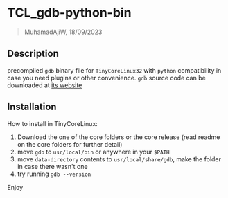 # TCL_gdb-python-bin
> MuhamadAjiW, 18/09/2023

## Description
precompiled `gdb` binary file for `TinyCoreLinux32` with `python` compatibility in case you need plugins or other convenience. `gdb` source code can be downloaded at [its website](https://ftp.gnu.org/gnu/gdb/)

## Installation
How to install in TinyCoreLinux:
1. Download the one of the core folders or the core release (read readme on the core folders for further detail)
2. move `gdb` to `usr/local/bin` or anywhere in your `$PATH`
3. move `data-directory` contents to `usr/local/share/gdb`, make the folder in case there wasn't one
4. try running `gdb --version`

Enjoy
